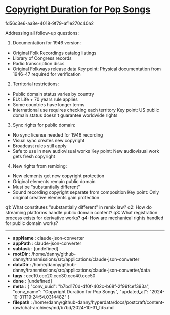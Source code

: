 # [Copyright Duration for Pop Songs](https://claude.ai/chat/b7bd170d-df0f-402c-b68f-2f99fcef393a)

fd56c3e6-aa8e-4018-9f79-af1e270c40a2

 Addressing all follow-up questions:

1. Documentation for 1946 version:
- Original Folk Recordings catalog listings
- Library of Congress records
- Radio transcription discs
- Original Folkways release data
Key point: Physical documentation from 1946-47 required for verification

2. Territorial restrictions:
- Public domain status varies by country
- EU: Life + 70 years rule applies
- Some countries have longer terms
- International use requires checking each territory
Key point: US public domain status doesn't guarantee worldwide rights

3. Sync rights for public domain:
- No sync license needed for 1946 recording
- Visual sync creates new copyright
- Broadcast rules still apply
- Safe to use in new audiovisual works
Key point: New audiovisual work gets fresh copyright

4. New rights from remixing:
- New elements get new copyright protection
- Original elements remain public domain
- Must be "substantially different"
- Sound recording copyright separate from composition
Key point: Only original creative elements gain protection

q1: What constitutes "substantially different" in remix law?
q2: How do streaming platforms handle public domain content?
q3: What registration process exists for derivative works?
q4: How are mechanical rights handled for public domain works?

---

* **appName** : claude-json-converter
* **appPath** : claude-json-converter
* **subtask** : [undefined]
* **rootDir** : /home/danny/github-danny/transmissions/src/applications/claude-json-converter
* **dataDir** : /home/danny/github-danny/transmissions/src/applications/claude-json-converter/data
* **tags** : ccc10.ccc20.ccc30.ccc40.ccc50
* **done** : [undefined]
* **meta** : {
  "conv_uuid": "b7bd170d-df0f-402c-b68f-2f99fcef393a",
  "conv_name": "Copyright Duration for Pop Songs",
  "updated_at": "2024-10-31T19:24:54.031448Z"
}
* **filepath** : /home/danny/github-danny/hyperdata/docs/postcraft/content-raw/chat-archives/md/b7bd/2024-10-31_fd5.md
